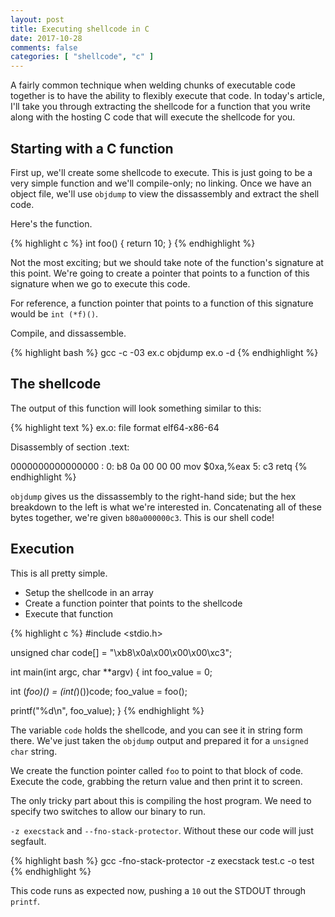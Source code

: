 ```yaml
---
layout: post
title: Executing shellcode in C
date: 2017-10-28
comments: false
categories: [ "shellcode", "c" ]
---
```


A fairly common technique when welding chunks of executable code together is to have the ability to flexibly execute that code. In today's article, I'll take you through extracting the shellcode for a function that you write along with the hosting C code that will execute the shellcode for you.

## Starting with a C function

First up, we'll create some shellcode to execute. This is just going to be a very simple function and we'll compile-only; no linking. Once we have an object file, we'll use `objdump` to view the dissassembly and extract the shell code.

Here's the function.

{% highlight c %}
int foo() {
  return 10;
}
{% endhighlight %}

Not the most exciting; but we should take note of the function's signature at this point. We're going to create a pointer that points to a function of this signature when we go to execute this code.

For reference, a function pointer that points to a function of this signature would be `int (*f)()`.

Compile, and dissassemble.

{% highlight bash %}
gcc -c -03 ex.c
objdump ex.o -d
{% endhighlight %}

## The shellcode

The output of this function will look something similar to this:

{% highlight text %}
ex.o:     file format elf64-x86-64


Disassembly of section .text:

0000000000000000 <foo>:
   0:	b8 0a 00 00 00       	mov    $0xa,%eax
   5:	c3                   	retq
{% endhighlight %}

`objdump` gives us the dissassembly to the right-hand side; but the hex breakdown to the left is what we're interested in. Concatenating all of these bytes together, we're given `b80a000000c3`. This is our shell code!

## Execution

This is all pretty simple.

* Setup the shellcode in an array
* Create a function pointer that points to the shellcode
* Execute that function

{% highlight c %}
#include <stdio.h>

unsigned char code[] = "\xb8\x0a\x00\x00\x00\xc3";

int main(int argc, char **argv) {
  int foo_value = 0;

  int (*foo)() = (int(*)())code;
  foo_value = foo();

  printf("%d\n", foo_value);
}
{% endhighlight %}

The variable `code` holds the shellcode, and you can see it in string form there. We've just taken the `objdump` output and prepared it for a `unsigned char` string. 

We create the function pointer called `foo` to point to that block of code. Execute the code, grabbing the return value and then print it to screen.

The only tricky part about this is compiling the host program. We need to specify two switches to allow our binary to run.

`-z execstack` and `--fno-stack-protector`. Without these our code will just segfault.

{% highlight bash %}
gcc -fno-stack-protector -z execstack test.c -o test
{% endhighlight %}

This code runs as expected now, pushing a `10` out the STDOUT through `printf`.


